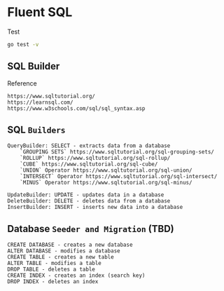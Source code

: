 # Fluent SQL

Test
```bash
go test -v
``` 

## SQL Builder

Reference 

    https://www.sqltutorial.org/
    https://learnsql.com/
    https://www.w3schools.com/sql/sql_syntax.asp

## SQL `Builders`

    QueryBuilder: SELECT - extracts data from a database
        `GROUPING SETS` https://www.sqltutorial.org/sql-grouping-sets/
        `ROLLUP` https://www.sqltutorial.org/sql-rollup/
        `CUBE` https://www.sqltutorial.org/sql-cube/
        `UNION` Operator https://www.sqltutorial.org/sql-union/
        `INTERSECT` Operator https://www.sqltutorial.org/sql-intersect/
        `MINUS` Operator https://www.sqltutorial.org/sql-minus/

    UpdateBuilder: UPDATE - updates data in a database
    DeleteBuilder: DELETE - deletes data from a database
    InsertBuilder: INSERT - inserts new data into a database

## Database `Seeder and Migration` (TBD)

    CREATE DATABASE - creates a new database
    ALTER DATABASE - modifies a database
    CREATE TABLE - creates a new table
    ALTER TABLE - modifies a table
    DROP TABLE - deletes a table
    CREATE INDEX - creates an index (search key)
    DROP INDEX - deletes an index
